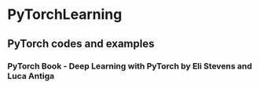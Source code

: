 # PyTorchLearning
## PyTorch codes and examples
### PyTorch Book - Deep Learning with PyTorch by Eli Stevens and Luca Antiga
